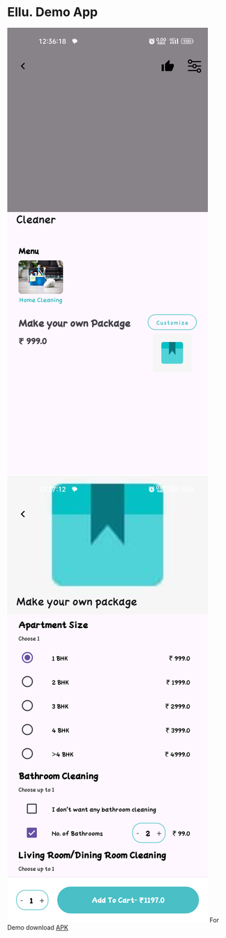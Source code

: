 # Ellu. Demo App

![image](screenshots/img.png)
![image](screenshots/img_1.png)
For Demo download [APK](app-debug.apk)